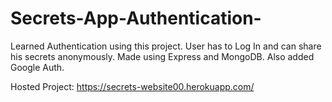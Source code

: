 # Secrets-App-Authentication-

Learned Authentication using this project. User has to Log In 
and can share his secrets anonymously. Made using Express and MongoDB. Also added Google Auth.

Hosted Project: https://secrets-website00.herokuapp.com/
